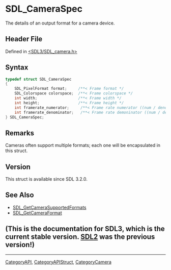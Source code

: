 # SDL_CameraSpec

The details of an output format for a camera device.

## Header File

Defined in [<SDL3/SDL_camera.h>](https://github.com/libsdl-org/SDL/blob/main/include/SDL3/SDL_camera.h)

## Syntax

```c
typedef struct SDL_CameraSpec
{
    SDL_PixelFormat format;     /**< Frame format */
    SDL_Colorspace colorspace;  /**< Frame colorspace */
    int width;                  /**< Frame width */
    int height;                 /**< Frame height */
    int framerate_numerator;     /**< Frame rate numerator ((num / denom) == FPS, (denom / num) == duration in seconds) */
    int framerate_denominator;   /**< Frame rate demoninator ((num / denom) == FPS, (denom / num) == duration in seconds) */
} SDL_CameraSpec;
```

## Remarks

Cameras often support multiple formats; each one will be encapsulated in
this struct.

## Version

This struct is available since SDL 3.2.0.

## See Also

- [SDL_GetCameraSupportedFormats](SDL_GetCameraSupportedFormats)
- [SDL_GetCameraFormat](SDL_GetCameraFormat)


## (This is the documentation for SDL3, which is the current stable version. [SDL2](https://wiki.libsdl.org/SDL2/) was the previous version!)



----
[CategoryAPI](CategoryAPI), [CategoryAPIStruct](CategoryAPIStruct), [CategoryCamera](CategoryCamera)

